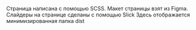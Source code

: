 Страница написана с помощью SCSS. Макет страницы взят из Figma. Слайдеры на странице сделаны с помощью Slick
Здесь отображается минимизированная папка dist
